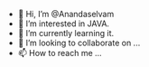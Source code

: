 - 👋 Hi, I’m @Anandaselvam
- 👀 I’m interested in JAVA.
- 🌱 I’m currently learning it.
- 💞️ I’m looking to collaborate on ...
- 📫 How to reach me ...

<!---
Anandaselvam/Anandaselvam is a ✨ special ✨ repository because its `README.md` (this file) appears on your GitHub profile.
You can click the Preview link to take a look at your changes.
--->

